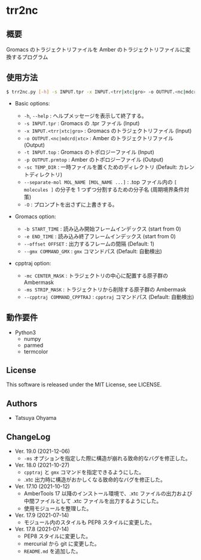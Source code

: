 # trr2nc

## 概要
Gromacs のトラジェクトリファイルを Amber のトラジェクトリファイルに変換するプログラム


## 使用方法
```sh
$ trr2nc.py [-h] -s INPUT.tpr -x INPUT.<trr|xtc|gro> -o OUTPUT.<nc|mdcrd|xtc> -t INPUT.top -p OUTPUT.prmtop [-sc TEMP_DIR] [--separate-mol MOL_NAME [MOL_NAME ...]] [-b START_TIME] [-e END_TIME] [--offset OFFSET] [--gmx COMMAND_GMX] -mc CENTER_MASK [-ms STRIP_MASK] [--cpptraj COMMAND_CPPTRAJ] [-O]
```

* Basic options:
	* `-h`, `--help`
		: ヘルプメッセージを表示して終了する。
	* `-s INPUT.tpr`
		: Gromacs の .tpr ファイル (Input)
	* `-x INPUT.<trr|xtc|gro>`
		: Gromacs のトラジェクトリファイル (Input)
	* `-o OUTPUT.<nc|mdcrd|xtc>`
		: Amber のトラジェクトリファイル (Output)
	* `-t INPUT.top`
		: Gromacs のトポロジーファイル (Input)
	* `-p OUTPUT.prmtop`
		: Amber のトポロジーファイル (Output)
	* `-sc TEMP_DIR`
		: 一時ファイルを置くためのディレクトリ (Default: カレントディレクトリ)
	* `--separate-mol MOL_NAME [MOL_NAME ...]`
		: .top ファイル内の `[ molecules ]` の分子を 1 つずつ分割するための分子名 (周期境界条件対策)
	* `-O`
		: プロンプトを出さずに上書きする。

* Gromacs option:
	* `-b START_TIME`
		: 読み込み開始フレームインデックス (start from 0)
	* `-e END_TIME`
		: 読み込み終了フレームインデックス (start from 0)
	* `--offset OFFSET`
		: 出力するフレームの間隔 (Default: 1)
	* `--gmx COMMAND_GMX`
		: `gmx` コマンドパス (Default: 自動検出)

* cpptraj option:
	* `-mc CENTER_MASK`
		: トラジェクトリの中心に配置する原子群の Ambermask
	* `-ms STRIP_MASK`
		: トラジェクトリから削除する原子群の Ambermask
	* `--cpptraj COMMAND_CPPTRAJ`
		: `cpptraj` コマンドパス (Default: 自動検出)


## 動作要件
* Python3
	* numpy
	* parmed
	* termcolor


## License
This software is released under the MIT License, see LICENSE.


## Authors
* Tatsuya Ohyama


## ChangeLog
* Ver. 19.0 (2021-12-06)
	* `-ms` オプションを指定した際に構造が崩れる致命的なバグを修正した。
* Ver. 18.0 (2021-10-27)
	* `cpptraj` と `gmx` コマンドを指定できるようにした。
	* .xtc 出力時に構造がおかしくなる致命的なバグを修正した。
* Ver. 17.10 (2021-10-12)
	* AmberTools 17 以降のインストール環境で、.xtc ファイルの出力および中間ファイルとして .xtc ファイルを出力するようにした。
	* 使用モジュールを整理した。
* Ver. 17.9 (2021-07-14)
	* モジュール内のスタイルも PEP8 スタイルに変更した。
* Ver. 17.8 (2021-07-14)
	* PEP8 スタイルに変更した。
	* mercurial から git に変更した。
	* `README.md` を追加した。
